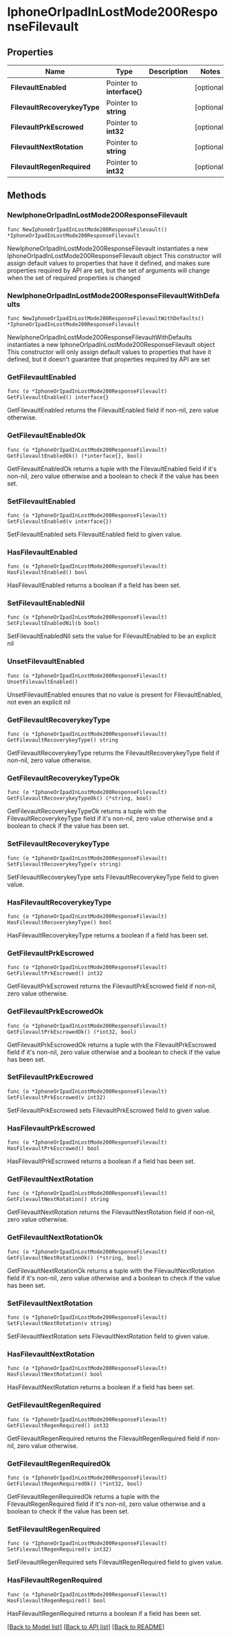 # IphoneOrIpadInLostMode200ResponseFilevault

## Properties

Name | Type | Description | Notes
------------ | ------------- | ------------- | -------------
**FilevaultEnabled** | Pointer to **interface{}** |  | [optional] 
**FilevaultRecoverykeyType** | Pointer to **string** |  | [optional] 
**FilevaultPrkEscrowed** | Pointer to **int32** |  | [optional] 
**FilevaultNextRotation** | Pointer to **string** |  | [optional] 
**FilevaultRegenRequired** | Pointer to **int32** |  | [optional] 

## Methods

### NewIphoneOrIpadInLostMode200ResponseFilevault

`func NewIphoneOrIpadInLostMode200ResponseFilevault() *IphoneOrIpadInLostMode200ResponseFilevault`

NewIphoneOrIpadInLostMode200ResponseFilevault instantiates a new IphoneOrIpadInLostMode200ResponseFilevault object
This constructor will assign default values to properties that have it defined,
and makes sure properties required by API are set, but the set of arguments
will change when the set of required properties is changed

### NewIphoneOrIpadInLostMode200ResponseFilevaultWithDefaults

`func NewIphoneOrIpadInLostMode200ResponseFilevaultWithDefaults() *IphoneOrIpadInLostMode200ResponseFilevault`

NewIphoneOrIpadInLostMode200ResponseFilevaultWithDefaults instantiates a new IphoneOrIpadInLostMode200ResponseFilevault object
This constructor will only assign default values to properties that have it defined,
but it doesn't guarantee that properties required by API are set

### GetFilevaultEnabled

`func (o *IphoneOrIpadInLostMode200ResponseFilevault) GetFilevaultEnabled() interface{}`

GetFilevaultEnabled returns the FilevaultEnabled field if non-nil, zero value otherwise.

### GetFilevaultEnabledOk

`func (o *IphoneOrIpadInLostMode200ResponseFilevault) GetFilevaultEnabledOk() (*interface{}, bool)`

GetFilevaultEnabledOk returns a tuple with the FilevaultEnabled field if it's non-nil, zero value otherwise
and a boolean to check if the value has been set.

### SetFilevaultEnabled

`func (o *IphoneOrIpadInLostMode200ResponseFilevault) SetFilevaultEnabled(v interface{})`

SetFilevaultEnabled sets FilevaultEnabled field to given value.

### HasFilevaultEnabled

`func (o *IphoneOrIpadInLostMode200ResponseFilevault) HasFilevaultEnabled() bool`

HasFilevaultEnabled returns a boolean if a field has been set.

### SetFilevaultEnabledNil

`func (o *IphoneOrIpadInLostMode200ResponseFilevault) SetFilevaultEnabledNil(b bool)`

 SetFilevaultEnabledNil sets the value for FilevaultEnabled to be an explicit nil

### UnsetFilevaultEnabled
`func (o *IphoneOrIpadInLostMode200ResponseFilevault) UnsetFilevaultEnabled()`

UnsetFilevaultEnabled ensures that no value is present for FilevaultEnabled, not even an explicit nil
### GetFilevaultRecoverykeyType

`func (o *IphoneOrIpadInLostMode200ResponseFilevault) GetFilevaultRecoverykeyType() string`

GetFilevaultRecoverykeyType returns the FilevaultRecoverykeyType field if non-nil, zero value otherwise.

### GetFilevaultRecoverykeyTypeOk

`func (o *IphoneOrIpadInLostMode200ResponseFilevault) GetFilevaultRecoverykeyTypeOk() (*string, bool)`

GetFilevaultRecoverykeyTypeOk returns a tuple with the FilevaultRecoverykeyType field if it's non-nil, zero value otherwise
and a boolean to check if the value has been set.

### SetFilevaultRecoverykeyType

`func (o *IphoneOrIpadInLostMode200ResponseFilevault) SetFilevaultRecoverykeyType(v string)`

SetFilevaultRecoverykeyType sets FilevaultRecoverykeyType field to given value.

### HasFilevaultRecoverykeyType

`func (o *IphoneOrIpadInLostMode200ResponseFilevault) HasFilevaultRecoverykeyType() bool`

HasFilevaultRecoverykeyType returns a boolean if a field has been set.

### GetFilevaultPrkEscrowed

`func (o *IphoneOrIpadInLostMode200ResponseFilevault) GetFilevaultPrkEscrowed() int32`

GetFilevaultPrkEscrowed returns the FilevaultPrkEscrowed field if non-nil, zero value otherwise.

### GetFilevaultPrkEscrowedOk

`func (o *IphoneOrIpadInLostMode200ResponseFilevault) GetFilevaultPrkEscrowedOk() (*int32, bool)`

GetFilevaultPrkEscrowedOk returns a tuple with the FilevaultPrkEscrowed field if it's non-nil, zero value otherwise
and a boolean to check if the value has been set.

### SetFilevaultPrkEscrowed

`func (o *IphoneOrIpadInLostMode200ResponseFilevault) SetFilevaultPrkEscrowed(v int32)`

SetFilevaultPrkEscrowed sets FilevaultPrkEscrowed field to given value.

### HasFilevaultPrkEscrowed

`func (o *IphoneOrIpadInLostMode200ResponseFilevault) HasFilevaultPrkEscrowed() bool`

HasFilevaultPrkEscrowed returns a boolean if a field has been set.

### GetFilevaultNextRotation

`func (o *IphoneOrIpadInLostMode200ResponseFilevault) GetFilevaultNextRotation() string`

GetFilevaultNextRotation returns the FilevaultNextRotation field if non-nil, zero value otherwise.

### GetFilevaultNextRotationOk

`func (o *IphoneOrIpadInLostMode200ResponseFilevault) GetFilevaultNextRotationOk() (*string, bool)`

GetFilevaultNextRotationOk returns a tuple with the FilevaultNextRotation field if it's non-nil, zero value otherwise
and a boolean to check if the value has been set.

### SetFilevaultNextRotation

`func (o *IphoneOrIpadInLostMode200ResponseFilevault) SetFilevaultNextRotation(v string)`

SetFilevaultNextRotation sets FilevaultNextRotation field to given value.

### HasFilevaultNextRotation

`func (o *IphoneOrIpadInLostMode200ResponseFilevault) HasFilevaultNextRotation() bool`

HasFilevaultNextRotation returns a boolean if a field has been set.

### GetFilevaultRegenRequired

`func (o *IphoneOrIpadInLostMode200ResponseFilevault) GetFilevaultRegenRequired() int32`

GetFilevaultRegenRequired returns the FilevaultRegenRequired field if non-nil, zero value otherwise.

### GetFilevaultRegenRequiredOk

`func (o *IphoneOrIpadInLostMode200ResponseFilevault) GetFilevaultRegenRequiredOk() (*int32, bool)`

GetFilevaultRegenRequiredOk returns a tuple with the FilevaultRegenRequired field if it's non-nil, zero value otherwise
and a boolean to check if the value has been set.

### SetFilevaultRegenRequired

`func (o *IphoneOrIpadInLostMode200ResponseFilevault) SetFilevaultRegenRequired(v int32)`

SetFilevaultRegenRequired sets FilevaultRegenRequired field to given value.

### HasFilevaultRegenRequired

`func (o *IphoneOrIpadInLostMode200ResponseFilevault) HasFilevaultRegenRequired() bool`

HasFilevaultRegenRequired returns a boolean if a field has been set.


[[Back to Model list]](../README.md#documentation-for-models) [[Back to API list]](../README.md#documentation-for-api-endpoints) [[Back to README]](../README.md)


